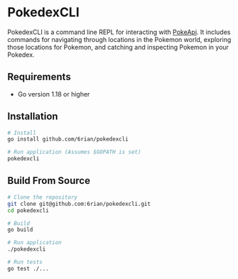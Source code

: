 # PokedexCLI

PokedexCLI is a command line REPL for interacting with [PokeApi](https://pokeapi.co/). It includes commands for navigating through locations in the Pokemon world, exploring those locations for Pokemon, and catching and inspecting Pokemon in your Pokedex.

## Requirements
- Go version 1.18 or higher

## Installation

```bash
# Install
go install github.com/6rian/pokedexcli

# Run application (Assumes $GOPATH is set)
pokedexcli
```


## Build From Source

```bash
# Clone the repository
git clone git@github.com:6rian/pokedexcli.git
cd pokedexcli

# Build
go build

# Run application
./pokedexcli

# Run tests
go test ./...
```
